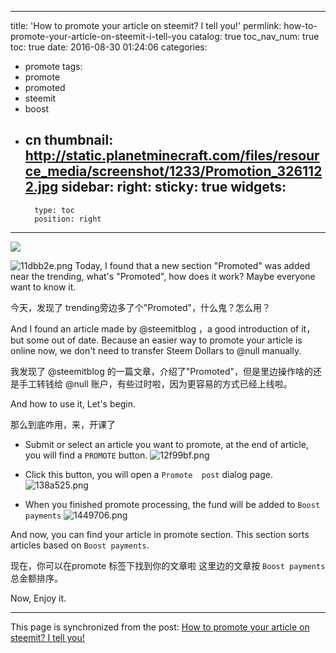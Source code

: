 
---
title: 'How to promote your article on steemit? I tell you!'
permlink: how-to-promote-your-article-on-steemit-i-tell-you
catalog: true
toc_nav_num: true
toc: true
date: 2016-08-30 01:24:06
categories:
- promote
tags:
- promote
- promoted
- steemit
- boost
- cn
thumbnail: http://static.planetminecraft.com/files/resource_media/screenshot/1233/Promotion_3261122.jpg
sidebar:
    right:
        sticky: true
widgets:
    -
        type: toc
        position: right
---


![](http://static.planetminecraft.com/files/resource_media/screenshot/1233/Promotion_3261122.jpg)

![11dbb2e.png](https://www.steemimg.com/images/2016/08/29/11dbb2e.png)
Today, I found that a new section "Promoted" was added near the trending, what's "Promoted", how does it work?
Maybe everyone want to know it.

今天，发现了 trending旁边多了个"Promoted"，什么鬼？怎么用？

And I found an article made by @steemitblog ，a good introduction of it， but some out of date.
Because an easier way to promote your article is online now,  we don't need to transfer Steem Dollars to @null manually.

我发现了 @steemitblog 的一篇文章，介绍了"Promoted"，但是里边操作啥的还是手工转钱给 @null 账户，有些过时啦，因为更容易的方式已经上线啦。

And how to use it, Let's begin.

那么到底咋用，来，开课了

* Submit or select an article you want to promote, at the end of article, you will find a `PROMOTE` button.
![12f99bf.png](https://www.steemimg.com/images/2016/08/29/12f99bf.png)

* Click this button, you will open a `Promote  post` dialog page.
![138a525.png](https://www.steemimg.com/images/2016/08/29/138a525.png)

* When you finished promote processing, the fund will be added to `Boost payments`
![1449706.png](https://www.steemimg.com/images/2016/08/29/1449706.png)

And now, you can find your article in promote section.
This section sorts articles based on `Boost payments`.

现在，你可以在promote 标签下找到你的文章啦
这里边的文章按 `Boost payments` 总金额排序。

Now, Enjoy it.

- - -

This page is synchronized from the post: [How to promote your article on steemit? I tell you!](https://steemit.com/@oflyhigh/how-to-promote-your-article-on-steemit-i-tell-you)
